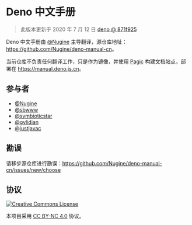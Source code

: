 # Deno 中文手册

> 此版本更新于 2020 年 7 月 12 日 [deno @ 871f925](https://github.com/denoland/deno/tree/871f9255e37b4d2e63439c84da8e9bed6b388034)

Deno 中文手册由 [@Nugine](https://github.com/Nugine) 主导翻译，源仓库地址：<https://github.com/Nugine/deno-manual-cn>。

当前仓库不负责任何翻译工作，只是作为镜像，并使用 [Pagic](https://github.com/xcatliu/pagic) 构建文档站点，部署在 <https://manual.deno.js.cn>。

## 参与者

- [@Nugine](https://github.com/Nugine)
- [@sbwww](https://github.com/sbwww)
- [@symbioticstar](https://github.com/symbioticstar)
- [@gylidian](https://github.com/gylidian)
- [@justjavac](https://github.com/justjavac)

## 勘误

请移步源仓库进行勘误：<https://github.com/Nugine/deno-manual-cn/issues/new/choose>

## 协议

[![Creative Commons License](https://licensebuttons.net/l/by-nc/4.0/88x31.png)](http://creativecommons.org/licenses/by-nc/4.0/)

本项目采用 [CC BY-NC 4.0](http://creativecommons.org/licenses/by-nc/4.0/) 协议。
